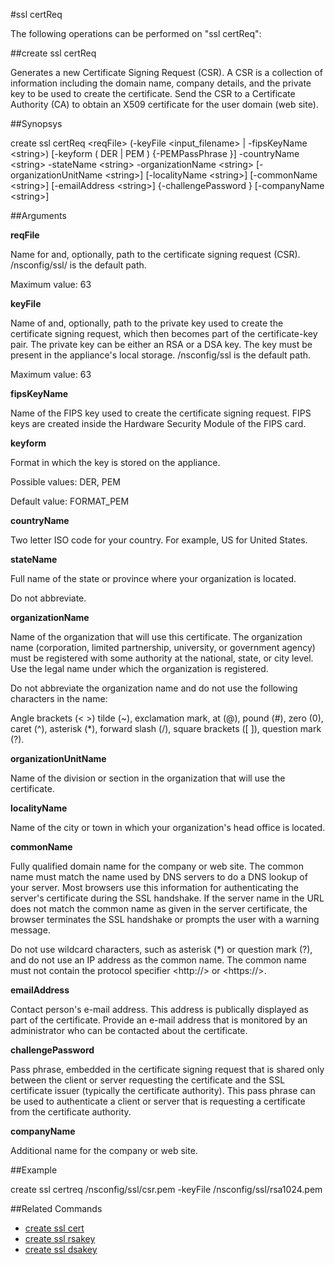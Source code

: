 #ssl certReq

The following operations can be performed on "ssl certReq":


##create ssl certReq

Generates a new Certificate Signing Request (CSR). A CSR is a collection of information including the domain name, company details, and the private key to be used to create the certificate.  Send the CSR to a Certificate Authority (CA) to obtain an X509 certificate for the user domain (web site).


##Synopsys

create ssl certReq &lt;reqFile> (-keyFile &lt;input_filename> | -fipsKeyName &lt;string>) [-keyform ( DER | PEM )  {-PEMPassPhrase }] -countryName &lt;string> -stateName &lt;string> -organizationName &lt;string> [-organizationUnitName &lt;string>] [-localityName &lt;string>] [-commonName &lt;string>] [-emailAddress &lt;string>] {-challengePassword } [-companyName &lt;string>]


##Arguments

<b>reqFile</b>
Name for and, optionally, path to the certificate signing request (CSR). /nsconfig/ssl/ is the default path.
Maximum value: 63

<b>keyFile</b>
Name of and, optionally, path to the private key used to create the certificate signing request, which then becomes part of the certificate-key pair. The private key can be either an RSA or a DSA key. The key must be present in the appliance's local storage. /nsconfig/ssl is the default path.
Maximum value: 63

<b>fipsKeyName</b>
Name of the FIPS key used to create the certificate signing request. FIPS keys are created inside the Hardware Security Module of the FIPS card.

<b>keyform</b>
Format in which the key is stored on the appliance.
Possible values: DER, PEM
Default value: FORMAT_PEM

<b>countryName</b>
Two letter ISO code for your country. For example, US for United States.

<b>stateName</b>
Full name of the state or province where your organization is located. 
Do not abbreviate.

<b>organizationName</b>
Name of the organization that will use this certificate. The organization name (corporation, limited partnership, university, or government agency) must be registered with some authority at the national, state, or city level. Use the legal name under which the organization is registered. 
Do not abbreviate the organization name and do not use the following characters in the name: 
Angle brackets (&lt; &gt;) tilde (~), exclamation mark, at (@), pound (#), zero (0), caret (^), asterisk (*), forward slash (/), square brackets ([ ]), question mark (?).

<b>organizationUnitName</b>
Name of the division or section in the organization that will use the certificate.

<b>localityName</b>
Name of the city or town in which your organization's head office is located.

<b>commonName</b>
Fully qualified domain name for the company or web site. The common name must match the name used by DNS servers to do a DNS lookup of your server. Most browsers use this information for authenticating the server's certificate during the SSL handshake. If the server name in the URL does not match the common name as given in the server certificate, the browser terminates the SSL handshake or prompts the user with a warning message. 
Do not use wildcard characters, such as asterisk (*) or question mark (?), and do not use an IP address as the common name. The common name must not contain the protocol specifier &lt;http://&gt; or &lt;https://&gt;.

<b>emailAddress</b>
Contact person's e-mail address. This address is publically displayed as part of the certificate. Provide an e-mail address that is monitored by an administrator who can be contacted about the certificate.

<b>challengePassword</b>
Pass phrase, embedded in the certificate signing request that is shared only between the client or server requesting the certificate and the SSL certificate issuer (typically the certificate authority). This pass phrase can be used to authenticate a client or server that is requesting a certificate from the certificate authority.

<b>companyName</b>
Additional name for the company or web site.



##Example

create ssl certreq /nsconfig/ssl/csr.pem -keyFile /nsconfig/ssl/rsa1024.pem 

##Related Commands

<ul><li><a href="../../../-ssl/-ssl">create ssl cert</a></li><li><a href="../../../te-ssl-r/te-ssl-r">create ssl rsakey</a></li><li><a href="../../../te-ssl-d/te-ssl-d">create ssl dsakey</a></li></ul>




